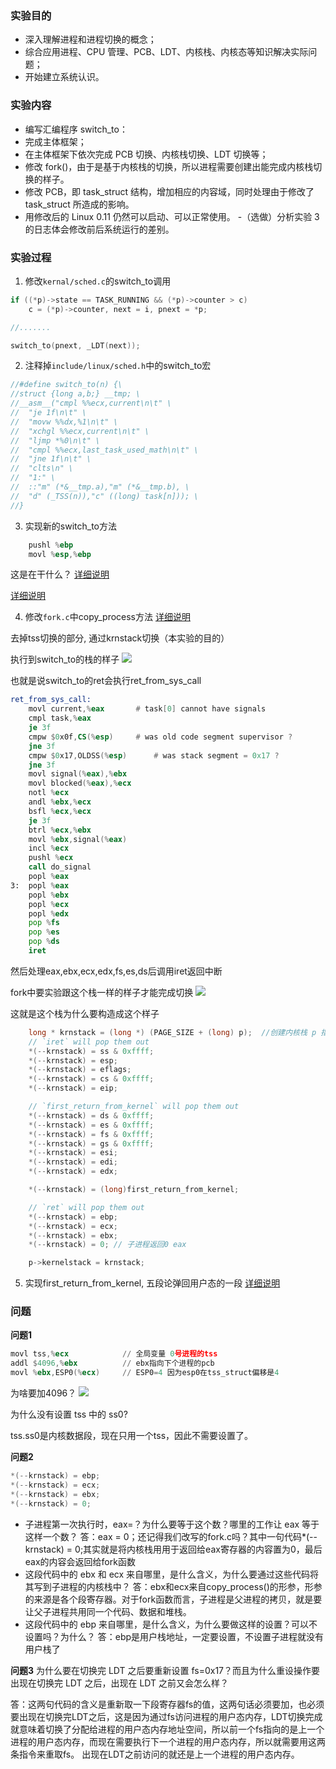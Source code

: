 ### 实验目的

- 深入理解进程和进程切换的概念；
- 综合应用进程、CPU 管理、PCB、LDT、内核栈、内核态等知识解决实际问题；
- 开始建立系统认识。

### 实验内容
- 编写汇编程序 switch_to：
- 完成主体框架；
- 在主体框架下依次完成 PCB 切换、内核栈切换、LDT 切换等；
- 修改 fork()，由于是基于内核栈的切换，所以进程需要创建出能完成内核栈切换的样子。
- 修改 PCB，即 task_struct 结构，增加相应的内容域，同时处理由于修改了 task_struct 所造成的影响。
- 用修改后的 Linux 0.11 仍然可以启动、可以正常使用。
-（选做）分析实验 3 的日志体会修改前后系统运行的差别。

### 实验过程
1. 修改`kernal/sched.c`的switch_to调用

```c
if ((*p)->state == TASK_RUNNING && (*p)->counter > c)
    c = (*p)->counter, next = i, pnext = *p;

//.......

switch_to(pnext, _LDT(next));
```

2. 注释掉`include/linux/sched.h`中的switch_to宏

```c
//#define switch_to(n) {\
//struct {long a,b;} __tmp; \
//__asm__("cmpl %%ecx,current\n\t" \
//	"je 1f\n\t" \
//	"movw %%dx,%1\n\t" \
//	"xchgl %%ecx,current\n\t" \
//	"ljmp *%0\n\t" \
//	"cmpl %%ecx,last_task_used_math\n\t" \
//	"jne 1f\n\t" \
//	"clts\n" \
//	"1:" \
//	::"m" (*&__tmp.a),"m" (*&__tmp.b), \
//	"d" (_TSS(n)),"c" ((long) task[n])); \
//}
```

3. 实现新的switch_to方法

```asm
    pushl %ebp
    movl %esp,%ebp
```
这是在干什么？
[详细说明](https://segmentfault.com/a/1190000007977460)

[详细说明](https://www.cxymm.net/article/qq_42518941/119182097)

4. 修改`fork.c`中copy_process方法
[详细说明](https://blog.csdn.net/baidu_25130051/article/details/46670345)

去掉tss切换的部分, 通过krnstack切换（本实验的目的）

执行到switch_to的栈的样子
![](images/q2.png)

也就是说switch_to的ret会执行ret_from_sys_call

```asm
ret_from_sys_call:
	movl current,%eax		# task[0] cannot have signals
	cmpl task,%eax
	je 3f
	cmpw $0x0f,CS(%esp)		# was old code segment supervisor ?
	jne 3f
	cmpw $0x17,OLDSS(%esp)		# was stack segment = 0x17 ?
	jne 3f
	movl signal(%eax),%ebx
	movl blocked(%eax),%ecx
	notl %ecx
	andl %ebx,%ecx
	bsfl %ecx,%ecx
	je 3f
	btrl %ecx,%ebx
	movl %ebx,signal(%eax)
	incl %ecx
	pushl %ecx
	call do_signal
	popl %eax
3:	popl %eax
	popl %ebx
	popl %ecx
	popl %edx
	pop %fs
	pop %es
	pop %ds
	iret
```
然后处理eax,ebx,ecx,edx,fs,es,ds后调用iret返回中断

fork中要实验跟这个栈一样的样子才能完成切换
![](images/q3.png)

这就是这个栈为什么要构造成这个样子
```c
    long * krnstack = (long *) (PAGE_SIZE + (long) p); 	//创建内核栈 p 指针加上页面大小就是子进程的内核栈位置
    // `iret` will pop them out
    *(--krnstack) = ss & 0xffff;
    *(--krnstack) = esp;
    *(--krnstack) = eflags;
    *(--krnstack) = cs & 0xffff;
    *(--krnstack) = eip;

    // `first_return_from_kernel` will pop them out
    *(--krnstack) = ds & 0xffff;
    *(--krnstack) = es & 0xffff;
    *(--krnstack) = fs & 0xffff;
    *(--krnstack) = gs & 0xffff;
    *(--krnstack) = esi;
    *(--krnstack) = edi;
    *(--krnstack) = edx;

    *(--krnstack) = (long)first_return_from_kernel;

    // `ret` will pop them out
    *(--krnstack) = ebp;
    *(--krnstack) = ecx;
    *(--krnstack) = ebx;
    *(--krnstack) = 0; // 子进程返回0 eax

    p->kernelstack = krnstack;
```

5. 实现first_return_from_kernel, 五段论弹回用户态的一段
[详细说明](https://blog.csdn.net/qq_37857224/article/details/119172255)


### 问题

**问题1**
```asm
movl tss,%ecx            // 全局变量 0号进程的tss
addl $4096,%ebx          // ebx指向下个进程的pcb
movl %ebx,ESP0(%ecx)     // ESP0=4 因为esp0在tss_struct偏移是4
```
为啥要加4096？
![](images/q1.png)

为什么没有设置 tss 中的 ss0?

tss.ss0是内核数据段，现在只用一个tss，因此不需要设置了。

**问题2**
```c
*(--krnstack) = ebp;
*(--krnstack) = ecx;
*(--krnstack) = ebx;
*(--krnstack) = 0;
```

- 子进程第一次执行时，eax=？为什么要等于这个数？哪里的工作让 eax 等于这样一个数？
答：eax = 0；还记得我们改写的fork.c吗？其中一句代码*(--krnstack) = 0;其实就是将内核栈用用于返回给eax寄存器的内容置为0，最后eax的内容会返回给fork函数
- 这段代码中的 ebx 和 ecx 来自哪里，是什么含义，为什么要通过这些代码将其写到子进程的内核栈中？
答：ebx和ecx来自copy_process()的形参，形参的来源是各个段寄存器。对于fork函数而言，子进程是父进程的拷贝，就是要让父子进程共用同一个代码、数据和堆栈。
- 这段代码中的 ebp 来自哪里，是什么含义，为什么要做这样的设置？可以不设置吗？为什么？
答：ebp是用户栈地址，一定要设置，不设置子进程就没有用户栈了

**问题3**
为什么要在切换完 LDT 之后要重新设置 fs=0x17？而且为什么重设操作要出现在切换完 LDT 之后，出现在 LDT 之前又会怎么样？

答：这两句代码的含义是重新取一下段寄存器fs的值，这两句话必须要加，也必须要出现在切换完LDT之后，这是因为通过fs访问进程的用户态内存，LDT切换完成就意味着切换了分配给进程的用户态内存地址空间，所以前一个fs指向的是上一个进程的用户态内存，而现在需要执行下一个进程的用户态内存，所以就需要用这两条指令来重取fs。 出现在LDT之前访问的就还是上一个进程的用户态内存。